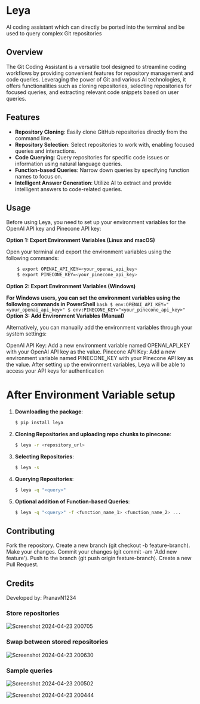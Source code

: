 # Leya

AI coding assistant which can directly be ported into the terminal and be used to query complex Git repositories

## Overview

The Git Coding Assistant is a versatile tool designed to streamline coding workflows by providing convenient features for repository management and code queries. Leveraging the power of Git and various AI technologies, it offers functionalities such as cloning repositories, selecting repositories for focused queries, and extracting relevant code snippets based on user queries.

## Features

- **Repository Cloning**: Easily clone GitHub repositories directly from the command line.
- **Repository Selection**: Select repositories to work with, enabling focused queries and interactions.
- **Code Querying**: Query repositories for specific code issues or information using natural language queries.
- **Function-based Queries**: Narrow down queries by specifying function names to focus on.
- **Intelligent Answer Generation**: Utilize AI to extract and provide intelligent answers to code-related queries.

## Usage


Before using Leya, you need to set up your environment variables for the OpenAI API key and Pinecone API key:

**Option 1: Export Environment Variables (Linux and macOS)**

Open your terminal and export the environment variables using the following commands:
```bash
    $ export OPENAI_API_KEY=<your_openai_api_key>
    $ export PINECONE_KEY=<your_pinecone_api_key>
```


**Option 2: Export Environment Variables (Windows)**

**For Windows users, you can set the environment variables using the following commands in PowerShell**
    ```bash
        $ env:OPENAI_API_KEY="<your_openai_api_key>"
        $ env:PINECONE_KEY="<your_pinecone_api_key>"
    ```
**Option 3: Add Environment Variables (Manual)**

Alternatively, you can manually add the environment variables through your system settings:

OpenAI API Key: Add a new environment variable named OPENAI_API_KEY with your OpenAI API key as the value.
Pinecone API Key: Add a new environment variable named PINECONE_KEY with your Pinecone API key as the value.
After setting up the environment variables, Leya will be able to access your API keys for authentication

# After Environment Variable setup 

1. **Downloading the package**:
   ```bash
   $ pip install leya
   
2. **Cloning Repositories and uploading repo chunks to pinecone**:
   ```bash
   $ leya -r <repository_url>
3. **Selecting Repositories**:
   ```bash
   $ leya -s
4. **Querying Repositories**:
   ```bash
   $ leya -q "<query>" 
5. **Optional addition of Function-based Queries**:
   ```bash
   $ leya -q "<query>" -f <function_name_1> <function_name_2> ...


## Contributing

Fork the repository.
Create a new branch (git checkout -b feature-branch).
Make your changes.
Commit your changes (git commit -am 'Add new feature').
Push to the branch (git push origin feature-branch).
Create a new Pull Request.

## Credits

Developed by: PranavN1234


### Store repositories

![Screenshot 2024-04-23 200705](https://github.com/PranavN1234/Vela/assets/44135759/6cbf32f5-e077-4c59-962f-611c798fa85b)

### Swap between stored repositories 

![Screenshot 2024-04-23 200630](https://github.com/PranavN1234/Vela/assets/44135759/bf702ac3-3b82-4cf9-98b2-8bb2e78c9e65)

### Sample queries

![Screenshot 2024-04-23 200502](https://github.com/PranavN1234/Vela/assets/44135759/17108bd9-9a72-4653-be05-c5d9c2932dae)

![Screenshot 2024-04-23 200444](https://github.com/PranavN1234/Vela/assets/44135759/929238b7-e793-47a4-b4b8-3d59e8fa3d7d)




